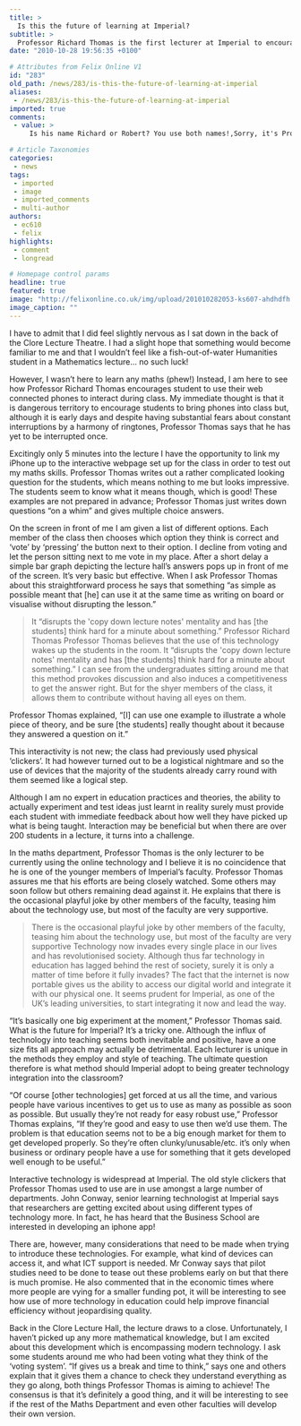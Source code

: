 ```yaml
---
title: >
  Is this the future of learning at Imperial?
subtitle: >
  Professor Richard Thomas is the first lecturer at Imperial to encourage iPhones, Androids, and other smartphones in his lectures. Lizzie Crouch attends her first maths class in over six years to find out more!
date: "2010-10-28 19:56:35 +0100"

# Attributes from Felix Online V1
id: "283"
old_path: /news/283/is-this-the-future-of-learning-at-imperial
aliases:
 - /news/283/is-this-the-future-of-learning-at-imperial
imported: true
comments:
 - value: >
     Is his name Richard or Robert? You use both names!,Sorry, it's Professor Richard Thomas!

# Article Taxonomies
categories:
 - news
tags:
 - imported
 - image
 - imported_comments
 - multi-author
authors:
 - ec610
 - felix
highlights:
 - comment
 - longread

# Homepage control params
headline: true
featured: true
image: "http://felixonline.co.uk/img/upload/201010282053-ks607-ahdhdfh.jpg"
image_caption: ""
---
```


I have to admit that I did feel slightly nervous as I sat down in the back of the Clore Lecture Theatre. I had a slight hope that something would become familiar to me and that I wouldn’t feel like a fish-out-of-water Humanities student in a Mathematics lecture... no such luck!

However, I wasn’t here to learn any maths (phew!) Instead, I am here to see how Professor Richard Thomas encourages student to use their web connected phones to interact during class. My immediate thought is that it is dangerous territory to encourage students to bring phones into class but, although it is early days and despite having substantial fears about constant interruptions by a harmony of ringtones, Professor Thomas says that he has yet to be interrupted once.

Excitingly only 5 minutes into the lecture I have the opportunity to link my iPhone up to the interactive webpage set up for the class in order to test out my maths skills. Professor Thomas writes out a rather complicated looking question for the students, which means nothing to me but looks impressive. The students seem to know what it means though, which is good! These examples are not prepared in advance; Professor Thomas just writes down questions “on a whim” and gives multiple choice answers.

On the screen in front of me I am given a list of different options. Each member of the class then chooses which option they think is correct and ‘vote’ by ‘pressing’ the button next to their option. I decline from voting and let the person sitting next to me vote in my place. After a short delay a simple bar graph depicting the lecture hall’s answers pops up in front of me of the screen. It’s very basic but effective. When I ask Professor Thomas about this straightforward process he says that something “as simple as possible meant that [he] can use it at the same time as writing on board or visualise without disrupting the lesson.”
> It “disrupts the 'copy down lecture notes' mentality and has [the students] think hard for a minute about something.”
> Professor Richard Thomas
Professor Thomas believes that the use of this technology wakes up the students in the room. It “disrupts the 'copy down lecture notes' mentality and has [the students] think hard for a minute about something.” I can see from the undergraduates sitting around me that this method provokes discussion and also induces a competitiveness to get the answer right. But for the shyer members of the class, it allows them to contribute without having all eyes on them.

Professor Thomas explained, “[I] can use one example to illustrate a whole piece of theory, and be sure [the students] really thought about it because they answered a question on it.”

This interactivity is not new; the class had previously used physical ‘clickers’. It had however turned out to be a logistical nightmare and so the use of devices that the majority of the students already carry round with them seemed like a logical step.

Although I am no expert in education practices and theories, the ability to actually experiment and test ideas just learnt in reality surely must provide each student with immediate feedback about how well they have picked up what is being taught. Interaction may be beneficial but when there are over 200 students in a lecture, it turns into a challenge.

In the maths department, Professor Thomas is the only lecturer to be currently using the online technology and I believe it is no coincidence that he is one of the younger members of Imperial’s faculty. Professor Thomas assures me that his efforts are being closely watched. Some others may soon follow but others remaining dead against it. He explains that there is the occasional playful joke by other members of the faculty, teasing him about the technology use, but most of the faculty are very supportive.
> There is the occasional playful joke by other members of the faculty, teasing him about the technology use, but most of the faculty are very supportive
Technology now invades every single place in our lives and has revolutionised society. Although thus far technology in education has lagged behind the rest of society, surely it is only a matter of time before it fully invades? The fact that the internet is now portable gives us the ability to access our digital world and integrate it with our physical one. It seems prudent for Imperial, as one of the UK’s leading universities, to start integrating it now and lead the way.

“It’s basically one big experiment at the moment,” Professor Thomas said. What is the future for Imperial? It’s a tricky one. Although the influx of technology into teaching seems both inevitable and positive, have a one size fits all approach may actually be detrimental. Each lecturer is unique in the methods they employ and style of teaching. The ultimate question therefore is what method should Imperial adopt to being greater technology integration into the classroom?

“Of course [other technologies] get forced at us all the time, and various people have various incentives to get us to use as many as possible as soon as possible. But usually they’re not ready for easy robust use,” Professor Thomas explains, “If they’re good and easy to use then we’d use them. The problem is that education seems not to be a big enough market for them to get developed properly. So they’re often clunky/unusable/etc. it’s only when business or ordinary people have a use for something that it gets developed well enough to be useful.”

Interactive technology is widespread at Imperial. The old style clickers that Professor Thomas used to use are in use amongst a large number of departments. John Conway, senior learning technologist at Imperial says that researchers are getting excited about using different types of technology more. In fact, he has heard that the Business School are interested in developing an iphone app!

There are, however, many considerations that need to be made when trying to introduce these technologies. For example, what kind of devices can access it, and what ICT support is needed. Mr Conway says that pilot studies need to be done to tease out these problems early on but that there is much promise. He also commented that in the economic times where more people are vying for a smaller funding pot, it will be interesting to see how use of more technology in education could help improve financial efficiency without jeopardising quality.

Back in the Clore Lecture Hall, the lecture draws to a close. Unfortunately, I haven’t picked up any more mathematical knowledge, but I am excited about this development which is encompassing modern technology. I ask some students around me who had been voting what they think of the ‘voting system’. “If gives us a break and time to think,” says one and others explain that it gives them a chance to check they understand everything as they go along, both things Professor Thomas is aiming to achieve! The consensus is that it’s definitely a good thing, and it will be interesting to see if the rest of the Maths Department and even other faculties will develop their own version.

